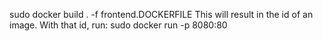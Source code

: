 sudo docker build . -f frontend.DOCKERFILE
This will result in the id of an image. With that id, run:
sudo docker run -p 8080:80 <id>
